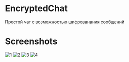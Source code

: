 # EncryptedChat

Простой чат с возможностью шифрованания сообщений

# Screenshots
![1](https://user-images.githubusercontent.com/24371191/129886277-52bd756f-ef24-4fb9-87b4-d135cebd7cfa.png)
![2](https://user-images.githubusercontent.com/24371191/129886279-ceb0af5f-329a-463e-8bb8-165deef3c885.png)
![3](https://user-images.githubusercontent.com/24371191/129886281-9045896c-e98e-4128-b97b-a3b350add774.png)
![4](https://user-images.githubusercontent.com/24371191/129886285-e273da77-2d92-446f-99ac-bd7d7ec8afd1.png)
